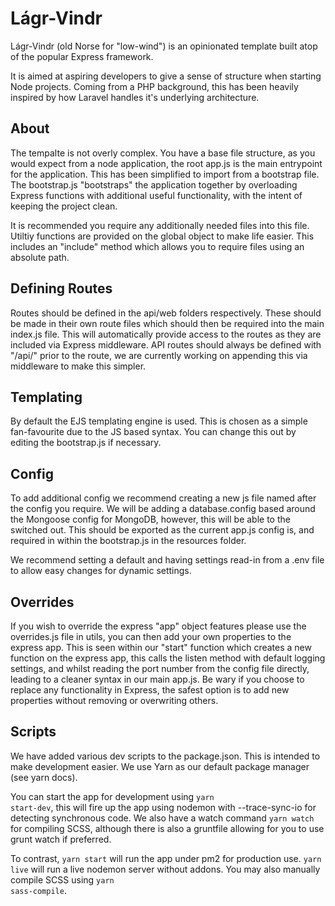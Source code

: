 # Lágr-Vindr

Lágr-Vindr (old Norse for "low-wind") is an opinionated template built atop of the popular Express framework. 

It is aimed at aspiring developers to give a sense of structure when starting Node projects. Coming from a PHP background, this has been heavily inspired by how Laravel handles it's underlying architecture. 

## About

The tempalte is not overly complex. You have a base file structure, as you would expect from a node application, the root app.js is the main entrypoint for the application. This has been simplified to import from a bootstrap file. The bootstrap.js "bootstraps" the application together by overloading Express functions with additional useful functionality, with the intent of keeping the project clean.

It is recommended you require any additionally needed files into this file. Utiltiy functions are provided on the global object to make life easier. This includes an "include" method which allows you to require files using an absolute path. 

## Defining Routes

Routes should be defined in the api/web folders respectively. These should be made in their own route files which should then be required into the main index.js file. This will automatically provide access to the routes as they are included via Express middleware. API routes should always be defined with "/api/" prior to the route, we are currently working on appending this via middleware to make this simpler. 

## Templating

By default the EJS templating engine is used. This is chosen as a simple fan-favourite due to the JS based syntax. You can change this out by editing the bootstrap.js if necessary.

## Config

To add additional config we recommend creating a new js file named after the config you require. We will be adding a database.config based around the Mongoose config for MongoDB, however, this will be able to the switched out. This should be exported as the current app.js config is, and required in within the bootstrap.js in the resources folder. 

We recommend setting a default and having settings read-in from a .env file to allow easy changes for dynamic settings. 

## Overrides

If you wish to override the express "app" object features please use the overrides.js file in utils, you can then add your own properties to the express app. This is seen within our "start" function which creates a new function on the express app, this calls the listen method with default logging settings, and whilst reading the port number from the config file directly, leading to a cleaner syntax in our main app.js. Be wary if you choose to replace any functionality in Express, the safest option is to add new properties without removing or overwriting others. 

## Scripts

We have added various dev scripts to the package.json. This is intended to 
make development easier. We use Yarn as our default package manager (see yarn docs).

You can start the app for development using <code>yarn start-dev</code>, this will 
fire up the app using nodemon with --trace-sync-io for detecting synchronous code.
We also have a watch command <code>yarn watch</code> for compiling SCSS, although
there is also a gruntfile allowing for you to use grunt watch if preferred.

To contrast, <code>yarn start</code> will run the app under pm2 for production use. 
<code>yarn live</code> will run a live nodemon server without addons. You may also manually compile SCSS using <code>yarn sass-compile</code>.